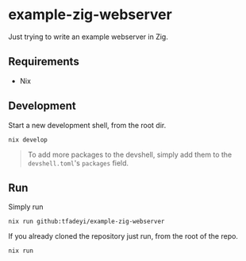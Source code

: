 # example-zig-webserver
Just trying to write an example webserver in Zig.

## Requirements

* Nix

## Development

Start a new development shell, from the root dir.

```
nix develop
```

> To add more packages to the devshell, simply add them to the `devshell.toml`'s `packages` field.

## Run

Simply run

```
nix run github:tfadeyi/example-zig-webserver
```

If you already cloned the repository just run, from the root of the repo.

```
nix run
```
